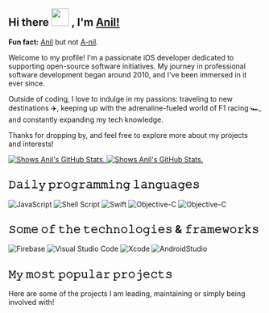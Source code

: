 ## Hi there <img src="https://media.giphy.com/media/ujrj9aoOdNvXO/giphy.gif" width="35px"> , I'm [Anil!]()

**Fun fact:** [Anil]() but not [A-nil]().

Welcome to my profile! I'm a passionate iOS developer dedicated to supporting open-source software initiatives. My journey in professional software development began around 2010, and I've been immersed in it ever since.

Outside of coding, I love to indulge in my passions: traveling to new destinations ✈️, keeping up with the adrenaline-fueled world of F1 racing 🏎️, and constantly expanding my tech knowledge.

Thanks for dropping by, and feel free to explore more about my projects and interests!

<a href="https://github.com/anil291987">
<picture>
  <source media="(prefers-color-scheme: dark)" srcset="https://github-readme-stats.vercel.app/api?username=anil291987&theme=dark">
  <img alt="Shows Anil's GitHub Stats." src="https://github-readme-stats.vercel.app/api?username=anil291987&theme=default">
</picture>
</a>

<a href="https://github.com/anil291987">
<picture>
  <source media="(prefers-color-scheme: dark)" srcset="https://github-readme-stats.vercel.app/api/top-langs/?username=anil291987&layout=compact&theme=dark">
  <img alt="Shows Anil's GitHub Stats." src="https://github-readme-stats.vercel.app/api/top-langs/?username=anil291987&layout=compact&theme=default">
</picture>
</a>

## 𝙳𝚊𝚒𝚕𝚢 𝚙𝚛𝚘𝚐𝚛𝚊𝚖𝚖𝚒𝚗𝚐 𝚕𝚊𝚗𝚐𝚞𝚊𝚐𝚎𝚜

![JavaScript](https://img.shields.io/badge/javascript-%23323330.svg?style=for-the-badge&logo=javascript&logoColor=%23F7DF1E)
![Shell Script](https://img.shields.io/badge/shell_script-%23121011.svg?style=for-the-badge&logo=gnu-bash&logoColor=white)
![Swift](https://img.shields.io/badge/swift-F54A2A?style=for-the-badge&logo=swift&logoColor=white)
![Objective-C](https://img.shields.io/badge/objective-c-%23007ACC.svg?style=for-the-badge&logo=objectivec&logoColor=white)
![Objective-C](https://img.shields.io/badge/kotlin-%23007ACC.svg?style=for-the-badge&logo=kotlin&logoColor=white)

## 𝚂𝚘𝚖𝚎 𝚘𝚏 𝚝𝚑𝚎 𝚝𝚎𝚌𝚑𝚗𝚘𝚕𝚘𝚐𝚒𝚎𝚜 & 𝚏𝚛𝚊𝚖𝚎𝚠𝚘𝚛𝚔𝚜

![Firebase](https://img.shields.io/badge/firebase-%23039BE5.svg?style=for-the-badge&logo=firebase)
![Visual Studio Code](https://img.shields.io/badge/Visual%20Studio%20Code-0078d7.svg?style=for-the-badge&logo=visual-studio-code&logoColor=white)
![Xcode](https://img.shields.io/badge/Xcode-007ACC?style=for-the-badge&logo=Xcode&logoColor=white)
![AndroidStudio](https://img.shields.io/badge/AndroidStudio-007ACC?style=for-the-badge&logo=AndroidStudio&logoColor=white)

## 𝙼𝚢 𝚖𝚘𝚜𝚝 𝚙𝚘𝚙𝚞𝚕𝚊𝚛 𝚙𝚛𝚘𝚓𝚎𝚌𝚝𝚜

Here are some of the projects I am leading, maintaining or simply being involved with!
